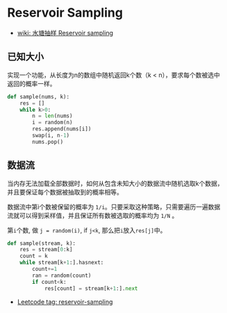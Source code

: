 # Reservoir Sampling

- [wiki: 水塘抽样 Reservoir sampling](https://en.wikipedia.org/wiki/Reservoir_sampling)



## 已知大小

实现一个功能，从长度为n的数组中随机返回k个数（k < n），要求每个数被选中返回的概率一样。

```python
def sample(nums, k):
	res = []
	while k>0:
		n = len(nums)
		i = random(n)
		res.append(nums[i])
		swap(i, n-1)
		nums.pop()
```

## 数据流
当内存无法加载全部数据时，如何从包含未知大小的数据流中随机选取k个数据，并且要保证每个数据被抽取到的概率相等。

数据流中第i个数被保留的概率为 `1/i`。只要采取这种策略，只需要遍历一遍数据流就可以得到采样值，并且保证所有数被选取的概率均为 `1/N` 。

第`i`个数, 做 `j = random(i)`, if `j<k`, 那么把`i`放入`res[j]`中。
```python
def sample(stream, k):
	res = stream[0:k]
	count = k
	while stream[k+1:].hasnext:
		count+=1
		ran = random(count)
		if count<k:
			res[count] = stream[k+1:].next
```

- [Leetcode tag: reservoir-sampling](https://leetcode.com/tag/reservoir-sampling/)
